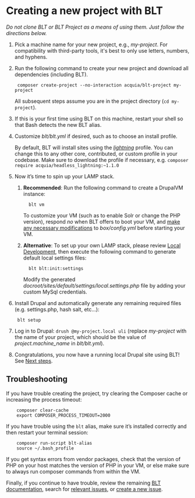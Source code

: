 # Creating a new project with BLT

*Do not clone BLT or BLT Project as a means of using them. Just follow the directions below.*

1. Pick a machine name for your new project, e.g., *my-project*. For compatibility with third-party tools, it's best to only use letters, numbers, and hyphens.

1. Run the following command to create your new project and download all dependencies (including BLT).

        composer create-project --no-interaction acquia/blt-project my-project

    All subsequent steps assume you are in the project directory (`cd my-project`).

1. If this is your first time using BLT on this machine, restart your shell so that Bash detects the new BLT alias.

1. Customize *blt/blt.yml* if desired, such as to choose an install profile.

    By default, BLT will install sites using the [*lightning*](https://github.com/acquia/lightning) profile. You can change this to any other core, contributed, or custom profile in your codebase. Make sure to download the profile if necessary, e.g. `composer require acquia/headless_lightning:~1.1.0`

1. Now it’s time to spin up your LAMP stack.

    1. **Recommended**: Run the following command to create a DrupalVM instance:

             blt vm

       To customize your VM (such as to enable Solr or change the PHP version), respond *no* when BLT offers to boot your VM, and [make any necessary modifications](http://docs.drupalvm.com/en/latest/getting-started/configure-drupalvm/) to *box/config.yml* before starting your VM.

    1. **Alternative**: To set up your own LAMP stack, please review [Local Development](http://blt.readthedocs.io/en/9.x/readme/local-development/), then execute the following command to generate default local settings files:

             blt blt:init:settings

       Modify the generated *docroot/sites/default/settings/local.settings.php* file by adding your custom MySql credentials.

1. Install Drupal and automatically generate any remaining required files (e.g. settings.php, hash salt, etc...):

        blt setup

1. Log in to Drupal: `drush @my-project.local uli` (replace *my-project* with the name of your project, which should be the value of *project.machine_name* in *blt/blt.yml*).

1. Congratulations, you now have a running local Drupal site using BLT! See [Next steps](next-steps.md).

## Troubleshooting

If you have trouble creating the project, try clearing the Composer cache or increasing the process timeout:

        composer clear-cache
        export COMPOSER_PROCESS_TIMEOUT=2000

If you have trouble using the `blt` alias, make sure it’s installed correctly and then restart your terminal session:

        composer run-script blt-alias
        source ~/.bash_profile

If you get syntax errors from vendor packages, check that the version of PHP on your host matches the version of PHP in your VM, or else make sure to always run composer commands from within the VM.

Finally, if you continue to have trouble, review the remaining [BLT documentation](http://blt.readthedocs.io/en/latest/), search for [relevant issues](https://github.com/acquia/blt/issues), or [create a new issue](https://github.com/acquia/blt/issues/new).
